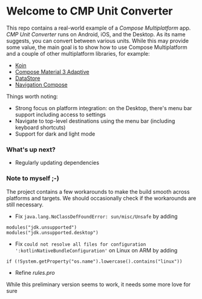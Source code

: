 # Welcome to CMP Unit Converter

This repo contains a real-world example of a *Compose Multiplatform* app. *CMP Unit Converter* runs on Android, iOS, and the Desktop. As its name suggests, you can convert between various units. While this may provide some value, the main goal is to show how to use Compose Multiplatform and a couple of other multiplatform libraries, for example:

- [Koin](https://insert-koin.io/)
- [Compose Material 3 Adaptive](https://developer.android.com/jetpack/androidx/releases/compose-material3-adaptive)
- [DataStore](https://developer.android.com/kotlin/multiplatform/datastore)
- [Navigation Compose](https://www.jetbrains.com/help/kotlin-multiplatform-dev/compose-navigation-routing.html)

Things worth noting:

- Strong focus on platform integration: on the Desktop, there's menu bar support including access to settings
- Navigate to top-level destinations using the menu bar (including keyboard shortcuts)
- Support for dark and light mode

### What's up next?

- Regularly updating dependencies

### Note to myself ;-)

The project contains a few workarounds to make the build smooth across platforms and targets. We should occasionally check if the workarounds are still necessary.

- Fix `java.lang.NoClassDefFoundError: sun/misc/Unsafe` by adding

```
modules("jdk.unsupported")
modules("jdk.unsupported.desktop")
```

- Fix `could not resolve all files for configuration ':kotlinNativeBundleConfiguration'` on Linux on ARM by adding

```
if (!System.getProperty("os.name").lowercase().contains("linux"))
```

- Refine *rules.pro*

While this preliminary version seems to work, it needs some more love for sure
